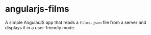 # angularjs-films
A simple AngularJS app that reads a ```films.json``` file from a server and displays it in a user-friendly mode.
